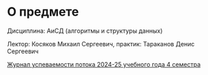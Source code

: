 # О предмете
Дисциплина: АиСД (алгоритмы и структуры данных)

Лектор: Косяков Михаил Сергеевич, практик: Тараканов Денис Сергеевич

[Журнал успеваемости потока 2024-25 учебного года 4 семестра](https://docs.google.com/spreadsheets/d/1HV1SIibcDS1Y5AjWVu0X1aol_J9XFDcvDAtZSu3jXsc/edit?gid=1584175508#gid=1584175508)

